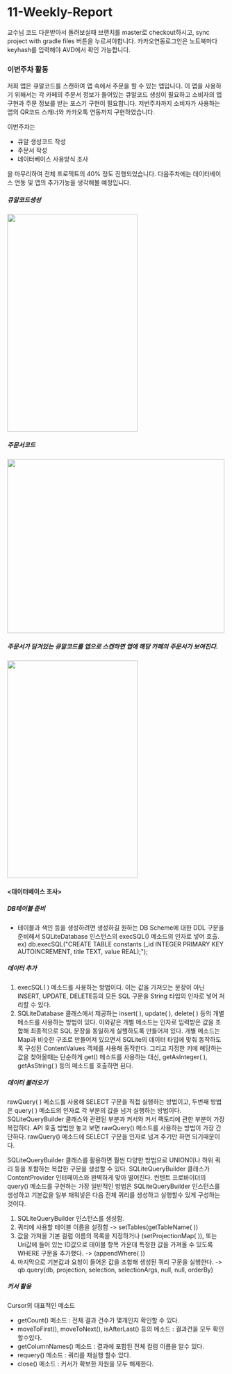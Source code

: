 # 11-Weekly-Report
교수님 코드 다운받아서 돌려보실때 브랜치를 master로 checkout하시고, sync project with gradle files 버튼을 누르셔야합니다. 카카오연동로그인은 노트북마다 keyhash를 입력해야 AVD에서 확인 가능합니다.


### 이번주차 활동

저희 앱은 큐알코드를 스캔하여 앱 속에서 주문을 할 수 있는 앱입니다. 이 앱을 사용하기 위해서는 각 카페의 주문서 정보가 들어있는 큐알코드 생성이 필요하고 소비자의 앱구현과 주문 정보를 받는 포스기 구현이 필요합니다. 저번주차까지 소비자가 사용하는 앱의 QR코드 스캐너와 카카오톡 연동까지 구현하였습니다.

이번주차는 

- 큐알 생성코드 작성
- 주문서 작성
- 데이터베이스 사용방식 조사

을 마무리하여 전체 프로젝트의 40% 정도 진행되었습니다. 다음주차에는 데이터베이스 연동 및 앱의 추가기능을 생각해볼 예정입니다.

##### 큐알코드생성 <br>
<img src="https://user-images.githubusercontent.com/75411735/118488281-8c121d80-b756-11eb-920b-40ed0ec97657.png" width="300" height="500">

##### 주문서코드<br>
<img src="https://user-images.githubusercontent.com/75411735/118487564-d050ee00-b755-11eb-8192-30a3104da487.png" width="500" height="400">

##### 주문서가 담겨있는 큐알코드를 앱으로 스캔하면 앱에 해당 카페의 주문서가 보여진다.<br>
<img src="https://user-images.githubusercontent.com/75411735/118484948-c4aff800-b752-11eb-8847-d29c4a43f9b8.png" width="300" height="500">

#### <데이터베이스 조사>

##### DB테이블 준비
- 테이블과 색인 등을 생성하려면 생성하길 원하는 DB Scheme에 대한 DDL 구문을 준비해서 SQLiteDatabase 인스턴스의 execSQL() 메소드의 인자로 넣어 호출.
ex) db.execSQL("CREATE TABLE constants (_id INTEGER PRIMARY KEY AUTOINCREMENT, title TEXT, value REAL);");

##### 데이터 추가
1. execSQL( ) 메소드를 사용하는 방법이다. 이는 값을 가져오는 문장이 아닌 INSERT, UPDATE, DELETE등의 모든 SQL 구문을 String 타입의 인자로 넣어 처리할 수 있다.
2. SQLiteDatabase 클래스에서 제공하는 insert( ), update( ), delete( ) 등의 개별 메소드를 사용하는 방법이 있다. 이와같은 개별 메소드는 인자로 입력받은 값을 조합해 최종적으로 SQL 문장을 동일하게 실핼하도록 만들어져 있다. 개별 메소드는 Map과 비슷한 구조로 만들어져 있으면서 SQLite의 데이터 타입에 맞춰 동작하도록 구성된 ContentValues 객체를 사용해 동작한다.
그리고 지정한 키에 해당하는 값을 찾아올때는 단순하게 get() 메소드를 사용하는 대신, getAsInteger( ), getAsString( ) 등의 메소드를 호출하면 된다.

##### 데이터 불러오기
rawQuery( ) 메소드를 사용해 SELECT 구문을 직접 실행하는 방법이고, 두번째 방법은 query( ) 메소드의 인자로 각 부분의 값을 넘겨 실행하는 방법이다. SQLiteQueryBuilder 클래스와 관련된 부분과 커서와 커서 팩토리에 관한 부분이 가장 복잡하다.
API 호출 방법만 놓고 보면 rawQuery() 메소드를 사용하는 방법이 가장 간단하다. rawQuery() 메소드에 SELECT 구문을 인자로 넘겨 주기만 하면 되기때문이다.

SQLiteQueryBuilder 클래스를 활용하면 훨씬 다양한 방법으로 UNION이나 하위 쿼리 등을 포함하는 복잡한 구문을 생성할 수 있다. SQLiteQueryBuilder 클래스가 ContentProvider 인터페이스와 완벽하게 맞아 떨어진다. 컨텐트 프로바이더의 query() 메소드를 구현하는 가장 일반적인 방법은 SQLiteQueryBuilder 인스턴스를 생성하고 기본값을 일부 채워넣은 다음 전체 쿼리를 생성하고 실행할수 있게 구성하는 것이다. 

1. SQLiteQueryBuilder 인스턴스를 생성함.
2. 쿼리에 사용할 테이블 이름을 설정함 -> setTables(getTableName( ))
3. 값을 가져올 기본 컬럼 이름의 목록을 지정하거나 (setProjectionMap( )), 또는 Uri값에 들어 있는 ID값으로 테이블 항목 가운데 특정한 값을 가져올 수 있도록 WHERE 구문을 추가했다. -> (appendWhere( ))
4. 마지막으로 기본값과 요청이 들어온 값을 조합해 생성된 쿼리 구문을 실행한다. -> qb.query(db, projection, selection, selectionArgs, null, null, orderBy)

##### 커서 활용
Cursor의 대표적인 메소드
* getCount() 메소드 : 전체 결과 건수가 몇개인지 확인할 수 있다.
* moveToFirst(), moveToNext(), isAfterLast() 등의 메소드 : 결과건을 모두 확인할수있다.
* getColumnNames() 메소드 : 결과에 포함된 전체 컬럼 이름을 알수 있다.
* requery() 메소드 : 쿼리를 재실행 할수 있다.
* close() 메소드 : 커서가 확보한 자원을 모두 해제한다.



